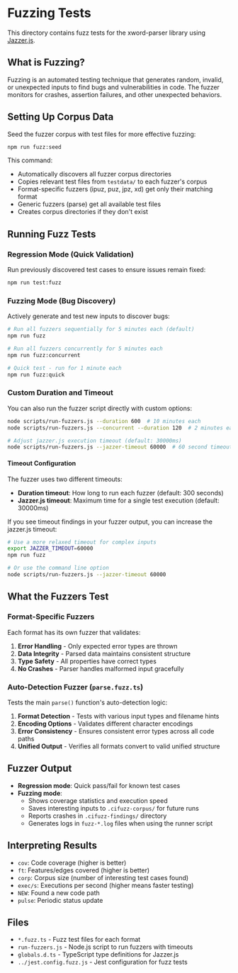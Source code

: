 # Fuzzing Tests

This directory contains fuzz tests for the xword-parser library using [Jazzer.js](https://github.com/CodeIntelligenceTesting/jazzer.js).

## What is Fuzzing?

Fuzzing is an automated testing technique that generates random, invalid, or unexpected inputs to find bugs and vulnerabilities in code. The fuzzer monitors for crashes, assertion failures, and other unexpected behaviors.

## Setting Up Corpus Data

Seed the fuzzer corpus with test files for more effective fuzzing:

```bash
npm run fuzz:seed
```

This command:

- Automatically discovers all fuzzer corpus directories
- Copies relevant test files from `testdata/` to each fuzzer's corpus
- Format-specific fuzzers (ipuz, puz, jpz, xd) get only their matching format
- Generic fuzzers (parse) get all available test files
- Creates corpus directories if they don't exist

## Running Fuzz Tests

### Regression Mode (Quick Validation)

Run previously discovered test cases to ensure issues remain fixed:

```bash
npm run test:fuzz
```

### Fuzzing Mode (Bug Discovery)

Actively generate and test new inputs to discover bugs:

```bash
# Run all fuzzers sequentially for 5 minutes each (default)
npm run fuzz

# Run all fuzzers concurrently for 5 minutes each
npm run fuzz:concurrent

# Quick test - run for 1 minute each
npm run fuzz:quick
```

### Custom Duration and Timeout

You can also run the fuzzer script directly with custom options:

```bash
node scripts/run-fuzzers.js --duration 600  # 10 minutes each
node scripts/run-fuzzers.js --concurrent --duration 120  # 2 minutes each, concurrent

# Adjust jazzer.js execution timeout (default: 30000ms)
node scripts/run-fuzzers.js --jazzer-timeout 60000  # 60 second timeout per test
```

#### Timeout Configuration

The fuzzer uses two different timeouts:
- **Duration timeout**: How long to run each fuzzer (default: 300 seconds)
- **Jazzer.js timeout**: Maximum time for a single test execution (default: 30000ms)

If you see timeout findings in your fuzzer output, you can increase the jazzer.js timeout:
```bash
# Use a more relaxed timeout for complex inputs
export JAZZER_TIMEOUT=60000
npm run fuzz

# Or use the command line option
node scripts/run-fuzzers.js --jazzer-timeout 60000
```

## What the Fuzzers Test

### Format-Specific Fuzzers

Each format has its own fuzzer that validates:

1. **Error Handling** - Only expected error types are thrown
2. **Data Integrity** - Parsed data maintains consistent structure
3. **Type Safety** - All properties have correct types
4. **No Crashes** - Parser handles malformed input gracefully

### Auto-Detection Fuzzer (`parse.fuzz.ts`)

Tests the main `parse()` function's auto-detection logic:

1. **Format Detection** - Tests with various input types and filename hints
2. **Encoding Options** - Validates different character encodings
3. **Error Consistency** - Ensures consistent error types across all code paths
4. **Unified Output** - Verifies all formats convert to valid unified structure

## Fuzzer Output

- **Regression mode**: Quick pass/fail for known test cases
- **Fuzzing mode**:
  - Shows coverage statistics and execution speed
  - Saves interesting inputs to `.cifuzz-corpus/` for future runs
  - Reports crashes in `.cifuzz-findings/` directory
  - Generates logs in `fuzz-*.log` files when using the runner script

## Interpreting Results

- `cov`: Code coverage (higher is better)
- `ft`: Features/edges covered (higher is better)
- `corp`: Corpus size (number of interesting test cases found)
- `exec/s`: Executions per second (higher means faster testing)
- `NEW`: Found a new code path
- `pulse`: Periodic status update

## Files

- `*.fuzz.ts` - Fuzz test files for each format
- `run-fuzzers.js` - Node.js script to run fuzzers with timeouts
- `globals.d.ts` - TypeScript type definitions for Jazzer.js
- `../jest.config.fuzz.js` - Jest configuration for fuzz tests
